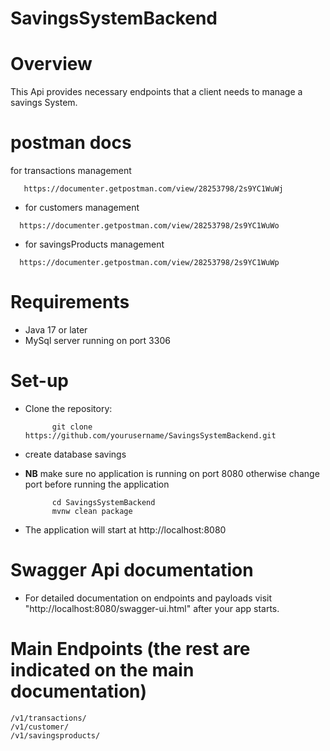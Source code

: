 # SavingsSystemBackend

 
# Overview

This Api provides necessary endpoints that a client needs to manage a savings System.

# postman docs
for transactions management
```
   https://documenter.getpostman.com/view/28253798/2s9YC1WuWj

```
- for customers management
```
  https://documenter.getpostman.com/view/28253798/2s9YC1WuWo

```
- for savingsProducts management
```
  https://documenter.getpostman.com/view/28253798/2s9YC1WuWp

```

# Requirements

- Java 17 or later
- MySql server running on port 3306

# Set-up

- Clone the repository:
 
         

            git clone https://github.com/yourusername/SavingsSystemBackend.git

            
- create database savings
- **NB** make sure no application is running on port 8080 otherwise change port before running the application
            

            cd SavingsSystemBackend
            mvnw clean package

            
- The application will start at http://localhost:8080
# Swagger Api documentation 
- For detailed documentation on endpoints and payloads visit "http://localhost:8080/swagger-ui.html" after your app starts.

  

# Main Endpoints (the rest are indicated on the main documentation)
```
/v1/transactions/
/v1/customer/
/v1/savingsproducts/
 ```

